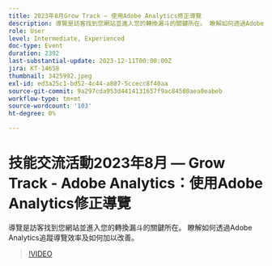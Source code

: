 ```yaml
---
title: 2023年8月Grow Track — 使用Adobe Analytics修正導覽
description: 導覽是訪客找到您網站並進入您的轉換漏斗的關鍵所在。 瞭解如何透過Adobe Analytics追蹤導覽效率及如何加以改善。
role: User
level: Intermediate, Experienced
doc-type: Event
duration: 2392
last-substantial-update: 2023-12-11T00:00:00Z
jira: KT-14658
thumbnail: 3425992.jpeg
exl-id: ed3a25c1-bd52-4c44-a807-5ccecc8f40aa
source-git-commit: 9a297cda953d4414131657f9ac84580aea0eabeb
workflow-type: tm+mt
source-wordcount: '103'
ht-degree: 0%

---
```


# 技能交流活動2023年8月 — Grow Track - Adobe Analytics：使用Adobe Analytics修正導覽

導覽是訪客找到您網站並進入您的轉換漏斗的關鍵所在。 瞭解如何透過Adobe Analytics追蹤導覽效率及如何加以改善。

>[!VIDEO](https://video.tv.adobe.com/v/3425992/?learn=on)
